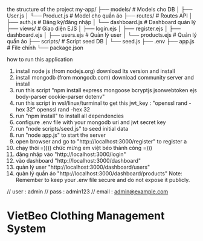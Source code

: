 the structure of the project
my-app/
├── models/          # Models cho DB
│   ├── User.js
│   └── Product.js   # Model cho quần áo
├── routes/          # Routes API
│   ├── auth.js      # Đăng ký/đăng nhập
│   └── dashboard.js # Dashboard quản lý
├── views/           # Giao diện EJS
│   ├── login.ejs
│   ├── register.ejs
│   ├── dashboard.ejs
│   ├── users.ejs    # Quản lý user
│   └── products.ejs # Quản lý quần áo
├── scripts/         # Script seed DB
│   └── seed.js
├── .env
├── app.js           # File chính
└── package.json


how to run this application 
1. install node js (from nodejs.org) download lts version and install
2. install mongodb (from mongodb.com) download community server and install
3. run this script "npm install express mongoose bcryptjs jsonwebtoken ejs body-parser cookie-parser dotenv"
4. run this script in wsl/linux/turminal to get this jwt_key : "openssl rand -hex 32"
openssl rand -hex 32
5. run "npm install" to install all dependencies
6. configure .env file with your mongodb uri and jwt secret key
7. run "node scripts/seed.js" to seed initial data
8. run "node app.js" to start the server
9. open browser and go to "http://localhost:3000/register" to register a
10. chạy thôi =)))) chức mừng em việt béo thành công =)))
11. đăng nhập vào "http://localhost:3000/login"
12. vào dashboard "http://localhost:3000/dashboard"
13. quản lý user "http://localhost:3000/dashboard/users"
14. quản lý quần áo "http://localhost:3000/dashboard/products"
Note: Remember to keep your .env file secure and do not expose it publicly.


// user : admin
// pass : admin123
// email : admin@example.com
# VietBeo Clothing Management System